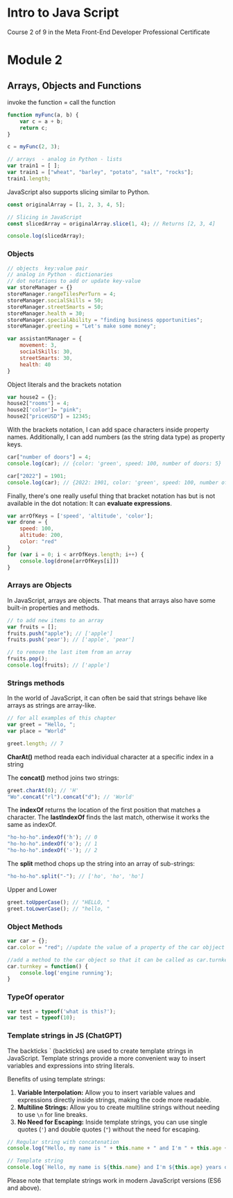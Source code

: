 # Intro to Java Script

Course 2 of 9 in the Meta Front-End Developer Professional Certificate

# Module 2

## Arrays, Objects and Functions

invoke the function = call the function

```js
function myFunc(a, b) {
	var c = a + b;
	return c;
}

c = myFunc(2, 3);
```

```js
// arrays  - analog in Python - lists 
var train1 = [ ];
var train1 = ["wheat", "barley", "potato", "salt", "rocks"];
train1.length;
```

JavaScript also supports slicing similar to Python. 

```js
const originalArray = [1, 2, 3, 4, 5];

// Slicing in JavaScript
const slicedArray = originalArray.slice(1, 4); // Returns [2, 3, 4]

console.log(slicedArray);
```

### Objects

```js
// objects  key:value pair
// analog in Python - dictionaries
// dot notations to add or update key-value
var storeManager = {}
storeManager.rangeTilesPerTurn = 4;
storeManager.socialSkills = 50;
storeManager.streetSmarts = 50;
storeManager.health = 30;
storeManager.specialAbility = "finding business opportunities";
storeManager.greeting = "Let's make some money";

var assistantManager = {
    movement: 3,
    socialSkills: 30,
    streetSmarts: 30,
    health: 40
}
```

Object literals and the brackets notation

```js
var house2 = {};
house2["rooms"] = 4;
house2['color']= "pink";
house2["priceUSD"] = 12345;
```

With the brackets notation, I can add space characters inside property names. Additionally, I can add numbers (as the string data type) as property keys.

```js
car["number of doors"] = 4;
console.log(car); // {color: 'green', speed: 100, number of doors: 5}

car["2022"] = 1901;
console.log(car); // {2022: 1901, color: 'green', speed: 100, number of doors: 5}
```

Finally, there's one really useful thing that bracket notation has but is not available in the dot notation: It can **evaluate expressions**.

```js
var arrOfKeys = ['speed', 'altitude', 'color'];
var drone = {
    speed: 100,
    altitude: 200,
    color: "red"
}
for (var i = 0; i < arrOfKeys.length; i++) {
    console.log(drone[arrOfKeys[i]])
}
```

### Arrays are Objects

In JavaScript, arrays are objects. That means that arrays also have some built-in properties and methods.

```js
// to add new items to an array 
var fruits = [];
fruits.push("apple"); // ['apple']
fruits.push('pear'); // ['apple', 'pear']

// to remove the last item from an array
fruits.pop();
console.log(fruits); // ['apple']
```

### Strings methods

In the world of JavaScript, it can often be said that strings behave like arrays as strings are array-like.

```js
// for all examples of this chapter 
var greet = "Hello, ";
var place = "World"

greet.length; // 7
```

**CharAt()** method reada each individual character at a specific index in a string

The **concat()** method joins two strings: 

```js
greet.charAt(0); // 'H' 
"Wo".concat("rl").concat("d"); // 'World'
```

The **indexOf** returns the location of the first position that matches a character. The **lastIndexOf** finds the last match, otherwise it works the same as indexOf.

```js
"ho-ho-ho".indexOf('h'); // 0
"ho-ho-ho".indexOf('o'); // 1
"ho-ho-ho".indexOf('-'); // 2
```

The **split** method chops up the string into an array of sub-strings:

```js
"ho-ho-ho".split("-"); // ['ho', 'ho', 'ho']
```

Upper and Lower

```js
greet.toUpperCase(); // "HELLO, "
greet.toLowerCase(); // "hello, "
```

### Object Methods

```js
var car = {};
car.color = "red"; //update the value of a property of the car objject

//add a method to the car object so that it can be called as car.turnkey()
car.turnkey = function() {
    console.log('engine running');
}
```

### TypeOf operator

```js
var test = typeof('what is this?');
var test = typeof(10);
```

### Template strings in JS (ChatGPT)

The backticks ` (backticks) are used to create template strings in JavaScript. Template strings provide a more convenient way to insert variables and expressions into string literals.

Benefits of using template strings:

1. **Variable Interpolation:** Allow you to insert variable values and expressions directly inside strings, making the code more readable.
2. **Multiline Strings:** Allow you to create multiline strings without needing to use `\n` for line breaks.
3. **No Need for Escaping:** Inside template strings, you can use single quotes (`'`) and double quotes (`"`) without the need for escaping.

```js
// Regular string with concatenation
console.log("Hello, my name is " + this.name + " and I'm " + this.age + " years old.");

// Template string
console.log(`Hello, my name is ${this.name} and I'm ${this.age} years old.`);
```

Please note that template strings work in modern JavaScript versions (ES6 and above).
